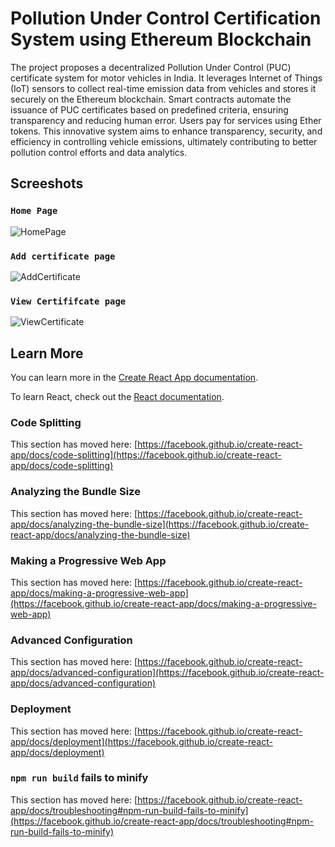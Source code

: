 # Pollution Under Control Certification System using Ethereum Blockchain

The project proposes a decentralized Pollution Under Control (PUC) certificate system for motor vehicles in India. It leverages Internet of Things (IoT) sensors to collect real-time emission data from vehicles and stores it securely on the Ethereum blockchain. Smart contracts automate the issuance of PUC certificates based on predefined criteria, ensuring transparency and reducing human error. Users pay for services using Ether tokens. This innovative system aims to enhance transparency, security, and efficiency in controlling vehicle emissions, ultimately contributing to better pollution control efforts and data analytics.

## Screeshots
### `Home Page`
![HomePage](https://github.com/nikil-sri-shen/puc-certification-ethereum/assets/97607577/7b81fd38-416c-4b86-8736-e90642556e97)

### `Add certificate page`
![AddCertificate](https://github.com/nikil-sri-shen/puc-certification-ethereum/assets/97607577/2297be42-9af5-4d29-a9e3-e3f0f502b890)

### `View Certififcate page`
![ViewCertificate](https://github.com/nikil-sri-shen/puc-certification-ethereum/assets/97607577/9202f232-5c59-41fd-9529-9831832fb873)

## Learn More

You can learn more in the [Create React App documentation](https://facebook.github.io/create-react-app/docs/getting-started).

To learn React, check out the [React documentation](https://reactjs.org/).

### Code Splitting

This section has moved here: [https://facebook.github.io/create-react-app/docs/code-splitting](https://facebook.github.io/create-react-app/docs/code-splitting)

### Analyzing the Bundle Size

This section has moved here: [https://facebook.github.io/create-react-app/docs/analyzing-the-bundle-size](https://facebook.github.io/create-react-app/docs/analyzing-the-bundle-size)

### Making a Progressive Web App

This section has moved here: [https://facebook.github.io/create-react-app/docs/making-a-progressive-web-app](https://facebook.github.io/create-react-app/docs/making-a-progressive-web-app)

### Advanced Configuration

This section has moved here: [https://facebook.github.io/create-react-app/docs/advanced-configuration](https://facebook.github.io/create-react-app/docs/advanced-configuration)

### Deployment

This section has moved here: [https://facebook.github.io/create-react-app/docs/deployment](https://facebook.github.io/create-react-app/docs/deployment)

### `npm run build` fails to minify

This section has moved here: [https://facebook.github.io/create-react-app/docs/troubleshooting#npm-run-build-fails-to-minify](https://facebook.github.io/create-react-app/docs/troubleshooting#npm-run-build-fails-to-minify)
